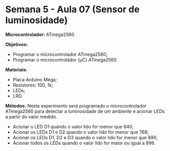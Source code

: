 # Semana 5 - Aula 07 (Sensor de luminosidade)

**Microcontrolador:** ATmega2560

**Objetivos:** 
- Programar o microcontrolador ATmega2560;
- Programar o microcontrolador (µC) ATmega2560.


**Materiais:**
- Placa Arduino Mega;
- Resistores: 100, 1k;
- LEDs;
- LRD.

**Métodos:** Neste experimento será programado o microcontrolador ATmega2560 para detectar a luminosidade de um ambiente e acionar LEDs a partir do valor medido.
- Acionar o LED D1 quando o valor lido for menor que 640;
- Acionar os LEDs D1 e D2 quando o valor lido for menor que 768;
- Acionar os LEDs D1, D2 e D3 quando o valor lido for menor que 896;
- Acionar todos os LEDs quando o valor lido for maior ou igual a 896.